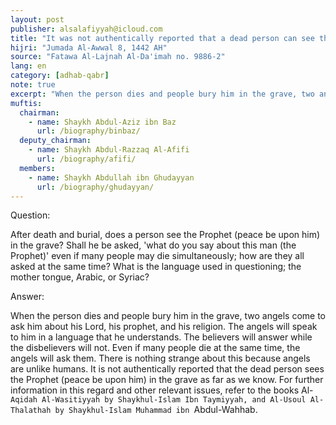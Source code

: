 ```yaml
---
layout: post
publisher: alsalafiyyah@icloud.com
title: "It was not authentically reported that a dead person can see the Prophet in his grave"
hijri: "Jumada Al-Awwal 8, 1442 AH"
source: "Fatawa Al-Lajnah Al-Da'imah no. 9886-2"
lang: en
category: [adhab-qabr]
note: true
excerpt: "When the person dies and people bury him in the grave, two angels come to ask him about his Lord, his prophet, and his religion. The angels will speak to him in a language that he understands."
muftis:
  chairman: 
    - name: Shaykh Abdul-Aziz ibn Baz
      url: /biography/binbaz/
  deputy_chairman:
    - name: Shaykh Abdul-Razzaq Al-Afifi
      url: /biography/afifi/
  members: 
    - name: Shaykh Abdullah ibn Ghudayyan
      url: /biography/ghudayyan/
---
```


Question:

After death and burial, does a person see the Prophet (peace be upon him) in the grave? Shall he be asked, 'what do you say about this man (the Prophet)' even if many people may die simultaneously; how are they all asked at the same time? What is the language used in questioning; the mother tongue, Arabic, or Syriac?  

Answer:

When the person dies and people bury him in the grave, two angels come to ask him about his Lord, his prophet, and his religion. The angels will speak to him in a language that he understands. The believers will answer while the disbelievers will not. Even if many people die at the same time, the angels will ask them. There is nothing strange about this because angels are unlike humans. It is not authentically reported that the dead person sees the Prophet (peace be upon him) in the grave as far as we know. For further information in this regard and other relevant issues, refer to the books Al-`Aqidah Al-Wasitiyyah by Shaykhul-Islam Ibn Taymiyyah, and Al-Usoul Al-Thalathah by Shaykhul-Islam Muhammad ibn `Abdul-Wahhab. 

